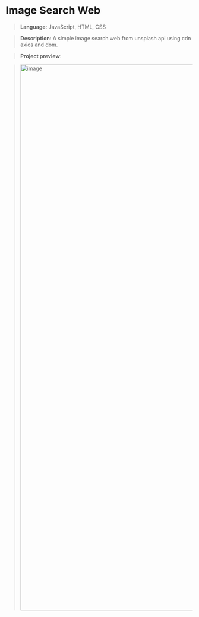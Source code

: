 # Image Search Web

> **Language**: JavaScript, HTML, CSS

> **Description**: A simple image search web from unsplash api using cdn axios and dom.

> **Project preview**:

> <img width="1470" alt="image" src="https://github.com/user-attachments/assets/0742ee10-bcd6-4670-9c50-4a8d61cb4a76">
